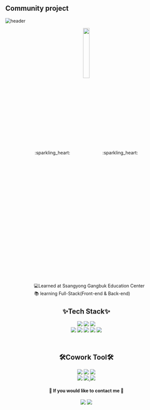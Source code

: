 <!--
### Hi there 👋

**zneee9032/zneee9032** is a ✨ _special_ ✨ repository because its `README.md` (this file) appears on your GitHub profile.

Here are some ideas to get you started:

- 🔭 I’m currently working on ...
- 🌱 I’m currently learning ...
- 👯 I’m looking to collaborate on ...
- 🤔 I’m looking for help with ...
- 💬 Ask me about ...
- 📫 How to reach me: ...
- 😄 Pronouns: ...
- ⚡ Fun fact: ... test dd
-->

<!-- Hello! I'm JinHee  대문 -->
## Community project
![header](https://capsule-render.vercel.app/api?type=waving&animation=fadeIn&color=gradient&customColorList=27&height=200&section=header&text=%20community&fontColor=ffffff&fontSize=30&fontAlign=60&fontAlignY=35&desc=Team,Name🐱%20We're&ddescSize=20&descAlign=37&descAlignY=35)
 
</div>

<!-- 내가 한 만큼 프로젝트 퍼센트 나타내 주는 것 → 안하기로-->
<!--
[![Repository Card](https://widget.realdeveloper.pro/api/card?user=Chloe-DIDI&repo=final_Seolo)](https://github.com/Final-Project-Team2/final_Seolo)
-->

<!-- 얼굴 이모지 이미지 사진 Face pic -->
<p align="center">:sparkling_heart:<img src="https://avatars.githubusercontent.com/u/95973827?v=4" width="20%" height="20%" align="center"/>:sparkling_heart:</p>
<!--
💻I majored in Geographic Information System<br/>
🏫Learned at Ssangyong Gangbuk Education Center<br/>
📚 learning Full-Stack(WEB front-end & back-end)
<div align=right>
 
[![Hits](https://hits.seeyoufarm.com/api/count/incr/badge.svg?url=https%3A%2F%2Fgithub.com%2FChloe-DIDI%2FChloe-DIDI&count_bg=%23D2A6CA&title_bg=%23CACACA&icon=&icon_color=%23A4A4A4&title=hits&edge_flat=false?)](https://hits.seeyoufarm.com)

</div>
-->

<!--
<div align=right>
 
[![Hits](https://hits.seeyoufarm.com/api/count/incr/badge.svg?url=https%3A%2F%2Fgithub.com%2FChloe-DIDI%2FChloe-DIDI&count_bg=%23D2A6CA&title_bg=%23CACACA&icon=&icon_color=%23A4A4A4&title=hits&edge_flat=false?)](https://hits.seeyoufarm.com)

</div>
-->
<div align=center>
<!--
💻I majored in Management Information Systems<br/>-->
&emsp;&nbsp;💻Learned at Ssangyong Gangbuk Education Center<br/>
📚 learning Full-Stack(Front-end & Back-end)&emsp;&nbsp;&nbsp;&nbsp;
</div>


<h2 align="center" >✨Tech Stack✨</h2>

<!-- 스킬 작성 -->
<p align=center>
<a href="https://www.w3.org/html/" target="_blank"><img src="https://img.shields.io/badge/HTML5-E34F26?style=flat-square&logo=HTML5&logoColor=white"/></a> 
<a href="https://www.w3.org/Style/CSS/" target="_blank"><img src="https://img.shields.io/badge/CSS3-1572B6?style=flat-square&logo=CSS3&logoColor=white"/></a> 
<a href="https://getbootstrap.com/" target="_blank"><img src="https://img.shields.io/badge/Bootstrap-7952B3?style=flat-square&logo=Bootstrap&logoColor=white"/></a>
<br/>
<a href="https://www.java.com/" target="_blank"><img src="https://img.shields.io/badge/Java-007396?style=flat-square&logo=Java&logoColor=white"/></a> 
<a href="https://www.oracle.com/kr/index.html" target="_blank"><img src="https://img.shields.io/badge/Oracle-F80000?style=flat-square&logo=Oracle&logoColor=white"/></a> 
<a href="https://www.javascript.com/" target="_blank"><img src="https://img.shields.io/badge/JavaScript-F7DF1E?style=flat-square&logo=JavaScript&logoColor=white"/></a>
<a href="https://jquery.com/" target="_blank"><img src="https://img.shields.io/badge/jQuery-0769AD?style=flat-square&logo=jQuery&logoColor=white"/></a>
<a href="https://spring.io/" target="_blank"><img src="https://img.shields.io/badge/Spring-6DB33F?style=flat-square&logo=Spring&logoColor=white"/></a>
</p>
<br/>
<h2 align="center">🛠Cowork Tool🛠</h2>
<p align=center>
<a href="https://github.com/" target="_blank"><img src="https://img.shields.io/badge/GitHub-181717?style=flat-square&logo=GitHub&logoColor=white"/></a>
<a href="https://Sourcetree.com/" target="_blank"><img src="https://img.shields.io/badge/Sourcetree-0052CC?style=flat-square&logo=Sourcetree&logoColor=white"/></a>
<a href="https://figma.com/" target="_blank"><img src="https://img.shields.io/badge/Figma-EF2D5E?style=flat-square&logo=Figma&logoColor=white"/></a>
<br/>
<a href="https://Notion.com/" target="_blank"><img src="https://img.shields.io/badge/Notion-FECC00?style=flat-square&logo=Notion&logoColor=white"/></a>
<a href="https://www.google.com/drive/" target="_blank"><img src="https://img.shields.io/badge/Google Drive-4285F4?style=flat-square&logo=Google Drive&logoColor=white"/>
<a href="https://aws.amazon.com/" target="_blank"><img src="https://img.shields.io/badge/Amazon AWS-02456C?style=flat-square&logo=Amazon AWS&logoColor=white"/>
</a>
 </p>
 

<!-- 이메일 컨텍 -->

<h4 align=center>📧 If you would like to contact me 📧</h4>
<p align=center>
<a href="mailto:jhkl9032@gmail.com" target="_blank"><img src="https://img.shields.io/badge/Gmail-EA4335?style=flat-square&logo=Gmail&logoColor=white&link=mailto:jhkl9032@gmail.com"/></a>
<a href="mailto:jhkl932@naver.com" target="_blank"><img src="https://img.shields.io/badge/Naver-03C75A?style=flat-square&logo=Naver&logoColor=white&link=mailto:jhkl932@naver.com"/></a>
</p>


 
